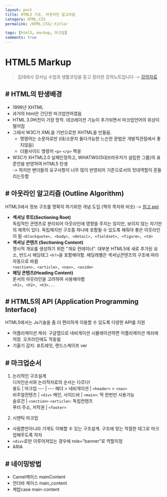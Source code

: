 ```yaml
---
layout: post
title: HTML5 기초, 아웃라인 알고리즘
category: HTML,CSS
permalink: /HTML,CSS/:title/

tags: [html5, markup, 마크업]
comments: true
---
```


# HTML5 Markup

>김데레사 강사님 수업과 생활코딩을 듣고 정리한 강의노트입니다 -> [강의자료](https://github.com/seulbinim/FC-FDS/blob/master/PDF/HTML5.pdf)

## # HTML의 탄생배경
* 1999년 XHTML
* 과거의 html은 간단한 마크업언어였음
* HTML 3.0버전이 가장 망작. 데코레이션 기능이 추가되면서 마크업언어의 위상이 떨어짐
* 그래서 W3C가 XML을 기반으로한 XHTML을 만들음.
    * 명령어는 소문자로만 (대/소문자 둘다가능한 느슨한 문법은 개발적관점에서 좋지않음)
    * 더블사이드 명령어 `<p>` `</p>` 짝꿍
* W3C가 XHTML2.0 실패인정하고, WHATWG(5대브라우저가 설립한 그룹)의 표준안을 반영하여 HTML5 탄생  
-> 하지만 밴더들의 요구사항이 너무 많이 반영되어 기준으로서의 잣대역할이 흔들리는듯함


## # 아웃라인 알고리즘 (Outline Algorithm)
HTML5에서 정보 구조를 명확히 하기위한 개념 도입 (책의 목차와 비슷) -> [참고 ppt](https://docs.google.com/presentation/d/1Z_L7Jm1bTd9MmiVHWnX90HwyyP9xaDQ1g0w4_yM5sQo/mobilepresent?slide=id.g207806c5f7_0_228)

* **섹셔닝 루트(Sectioning Root)**  
독립적인 콘텐츠로 분리되어 아웃라인에 영향을 주지는 않지만, 보이지 않는 자기만의 제목이 있다. 독립체지만 구조중 하나에 포함될 수 있도록 해줘야 좋은 아웃라인이 됨
`<blockquote>, <body>, <detail>, <fieldset>, <figure>, <td>`
* **섹셔닝 콘텐츠 (Sectioning Content)**  
명시적 개요를 생성하기 위한 "개요 컨테이너". 대부분 HTML5에 새로 추가된 요소, 반드시 헤딩태그 `<h?>`을 포함해야함. 헤딩레벨은 섹셔닝콘텐츠의 구조에 따라 자동으로 바뀜  
`<section>, <article>, <nav>, <aside>`
* **헤딩 콘텐츠(Heading Content)**  
문서의 아웃라인을 고려하여 사용해야함  
`<h1>, <h2>, <h3>...`

## # HTML5의 API (Application Programming Interface)
HTML5에서는 Js기술을 좀 더 편리하게 이용할 수 있도록 다양한 API를 지원

* 어플리케이션 캐쉬: 구글맵으로 네비게이션 시뮬레이션하면 어플리케이션 캐쉬에 저장. 오프라인에도 작동됨
* 기울기 감지: 포트레잇, 랜드스케이프 ver

## # 마크업순서
1. 논리적인 구조설계  
디자인순서와 논리적자료의 순서는 다르다!  
    용도 | 마크업
    --- | ---
    헤더 > 네비게이션 | `<header>` > `<nav>`  
    비주얼컨텐츠 | `<div>`
    메인, 사이드바 | `<main>`: 딱 한번만 사용가능  
    슬로건 | `<section>` `<article>`: 독립컨텐츠  
    푸터 주소, 저작권 | `<footer>`

2. 시맨틱 마크업
* 사람뿐만아니라 기계도 이해할 수 있는 구조설계. 구조에 맞는 적절한 태그로 마크업해주도록 하자
* `<div>`로만 이루어져있는 경우에 role="banner"로 역할지정
* ARIA


## # 네이밍방법
* Camel케이스
mainContent
* 언더바 케이스
main_content
* 케밥case
main-content

